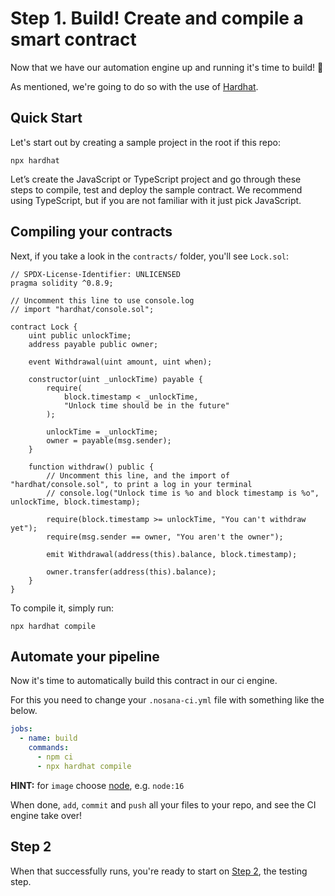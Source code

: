 # Step 1. Build! Create and compile a smart contract

Now that we have our automation engine up and running it's time to build! 🚀

As mentioned, we're going to do so with the use of [Hardhat](https://hardhat.org/hardhat-runner/docs/getting-started).

## Quick Start

Let's start out by creating a sample project in the root if this repo:

```shell
npx hardhat
```

Let’s create the JavaScript or TypeScript project and go through these steps to compile,
test and deploy the sample contract.
We recommend using TypeScript, but if you are not familiar with it just pick JavaScript.

## Compiling your contracts

Next, if you take a look in the `contracts/` folder, you'll see `Lock.sol`:

```solidity
// SPDX-License-Identifier: UNLICENSED
pragma solidity ^0.8.9;

// Uncomment this line to use console.log
// import "hardhat/console.sol";

contract Lock {
    uint public unlockTime;
    address payable public owner;

    event Withdrawal(uint amount, uint when);

    constructor(uint _unlockTime) payable {
        require(
            block.timestamp < _unlockTime,
            "Unlock time should be in the future"
        );

        unlockTime = _unlockTime;
        owner = payable(msg.sender);
    }

    function withdraw() public {
        // Uncomment this line, and the import of "hardhat/console.sol", to print a log in your terminal
        // console.log("Unlock time is %o and block timestamp is %o", unlockTime, block.timestamp);

        require(block.timestamp >= unlockTime, "You can't withdraw yet");
        require(msg.sender == owner, "You aren't the owner");

        emit Withdrawal(address(this).balance, block.timestamp);

        owner.transfer(address(this).balance);
    }
}
```

To compile it, simply run:

```shell
npx hardhat compile
```

## Automate your pipeline

Now it's time to automatically build this contract in our ci engine.

For this you need to change your `.nosana-ci.yml` file with something like the below.

```yaml
jobs:
  - name: build
    commands:
      - npm ci
      - npx hardhat compile 
```

**HINT:** for `image` choose [node](https://hub.docker.com/_/node), e.g. `node:16`

When done, `add`, `commit` and `push` all your files to your repo, and see the CI engine take over!

## Step 2

When that successfully runs, you're ready to start on [Step 2](./Step-2.md), the testing step.
